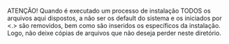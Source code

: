 ATENÇÃO!
Quando é executado um processo de instalação TODOS os arquivos aqui dispostos, a não ser os default do sistema e os iniciados por <.> são removidos, bem como são inseridos os específicos da instalação. Logo, não deixe cópias de arquivos que não deseja perder neste diretório.
